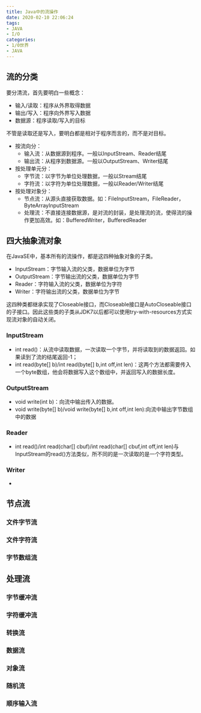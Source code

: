 ```yaml
---
title: Java中的流操作
date: 2020-02-10 22:06:24
tags:
- JAVA
- I/O
categories:
- 1/0世界
- JAVA
---
```

## 流的分类

要分清流，首先要明白一些概念：
- 输入/读取：程序从外界取得数据
- 输出/写入：程序向外界写入数据
- 数据源：程序读取/写入的目标

不管是读取还是写入，要明白都是相对于程序而言的，而不是对目标。  
- 按流向分：
  - 输入流：从数据源到程序。一般以InputStream、Reader结尾
  - 输出流：从程序到数据源。一般以OutputStream、Writer结尾
- 按处理单元分：
  - 字节流：以字节为单位处理数据，一般以Stream结尾
  - 字符流：以字符为单位处理数据，一般以Reader/Writer结尾
- 按处理对象分：
  - 节点流：从源头直接获取数据。如：FileInputStream，FileReader，ByteArrayInputStream
  - 处理流：不直接连接数据源，是对流的封装，是处理流的流，使得流的操作更加高效。如：BufferedWriter，BufferedReader


## 四大抽象流对象
在JavaSE中，基本所有的流操作，都是这四种抽象对象的子类。
- InputStream：字节输入流的父类，数据单位为字节
- OutputStream：字节输出流的父类，数据单位为字节
- Reader：字符输入流的父类，数据单位为字符
- Writer：字符输出流的父类，数据单位为字节

这四种类都继承实现了Closeable接口，而Closeable接口是AutoCloseable接口的子接口。因此这些类的子类从JDK7以后都可以使用try-with-resources方式实现流对象的自动关闭。

### InputStream

- int read()：从流中读取数据，一次读取一个字节，并将读取到的数据返回。如果读到了流的结尾返回-1；
- int read(byte[] b)/int read(byte[] b,int off,int len)：这两个方法都需要传入一个byte数组，他会将数据写入这个数组中，并返回写入的数据长度。

### OutputStream

- void write(int b)：向流中输出传入的数据。
- void write(byte[] b)/void write(byte[] b,int off,int len):向流中输出字节数组中的数据

### Reader

- int read()/int read(char[] cbuf)/int read(char[] cbuf,int off,int len)与InputStream的read()方法类似，所不同的是一次读取的是一个字符类型。

### Writer

- 

## 节点流
### 文件字节流
### 文件字符流
### 字节数组流
## 处理流
### 字节缓冲流
### 字符缓冲流
### 转换流
### 数据流
### 对象流
### 随机流
### 顺序输入流